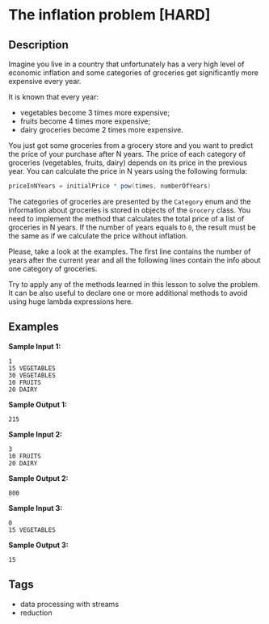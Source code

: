 # The inflation problem [HARD]

## Description
Imagine you live in a country that unfortunately has a very high level of economic inflation and some categories of groceries get significantly more expensive every year.

It is known that every year:

- vegetables become 3 times more expensive;
- fruits become 4 times more expensive;
- dairy groceries become 2 times more expensive.

You just got some groceries from a grocery store and you want to predict the price of your purchase after N years. The price of each category of groceries (vegetables, fruits, dairy) depends on its price in the previous year. You can calculate the price in N years using the following formula:

```java
priceInNYears = initialPrice * pow(times, numberOfYears)
```

The categories of groceries are presented by the `Category` enum and the information about groceries is stored in objects of the `Grocery` class. You need to implement the method that calculates the total price of a list of groceries in N years. If the number of years equals to `0`, the result must be the same as if we calculate the price without inflation.

Please, take a look at the examples. The first line contains the number of years after the current year and all the following lines contain the info about one category of groceries.

Try to apply any of the methods learned in this lesson to solve the problem. It can be also useful to declare one or more additional methods to avoid using huge lambda expressions here.

## Examples
**Sample Input 1:**
```console
1
15 VEGETABLES
30 VEGETABLES
10 FRUITS
20 DAIRY
```

**Sample Output 1:**
```console
215
```

**Sample Input 2:**
```console
3
10 FRUITS
20 DAIRY
```

**Sample Output 2:**
```console
800
```

**Sample Input 3:**
```console
0
15 VEGETABLES
```

**Sample Output 3:**
```console
15
```

## Tags
- data processing with streams
- reduction
